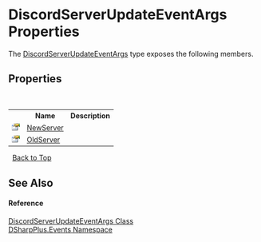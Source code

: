 # DiscordServerUpdateEventArgs Properties
 

The <a href="3cf62da3-6804-4298-d8e5-a100d2c4843f">DiscordServerUpdateEventArgs</a> type exposes the following members.


## Properties
&nbsp;<table><tr><th></th><th>Name</th><th>Description</th></tr><tr><td>![Public property](media/pubproperty.gif "Public property")</td><td><a href="02edf3dd-19a6-3f8e-09c8-c476d45bc39e">NewServer</a></td><td /></tr><tr><td>![Public property](media/pubproperty.gif "Public property")</td><td><a href="64426fdf-0a14-891d-6df1-b0e2db0f9dd0">OldServer</a></td><td /></tr></table>&nbsp;
<a href="#discordserverupdateeventargs-properties">Back to Top</a>

## See Also


#### Reference
<a href="3cf62da3-6804-4298-d8e5-a100d2c4843f">DiscordServerUpdateEventArgs Class</a><br /><a href="c92bdbbe-3dbb-8f2c-d215-691d3e9855e1">DSharpPlus.Events Namespace</a><br />